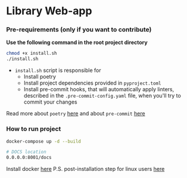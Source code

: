 # Library Web-app

### Pre-requirements (only if you want to contribute)

**Use the following command in the root project directory**
```bash
chmod +x install.sh
./install.sh
```
* `install.sh` script is responsible for
    - Install poetry
    - Install project dependencies provided in `pyproject.toml`
    - Install pre-commit hooks, that will automatically apply linters, described in the
    `.pre-commit-config.yaml` file, when you'll try to commit your changes

Read more about `poetry` [here](https://python-poetry.org/docs/cli/) and about `pre-commit` [here](https://pre-commit.com/)

### How to run project

```bash
docker-compose up -d --build

# DOCS location
0.0.0.0:8001/docs
```
Install docker [here](https://docs.docker.com/engine/install/)
P.S. post-installation step for linux users [here](https://docs.docker.com/engine/install/linux-postinstall/)
